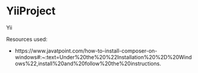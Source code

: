 # YiiProject
Yii 


Resources used:
<ul>
<li>https://www.javatpoint.com/how-to-install-composer-on-windows#:~:text=Under%20the%20%22Installation%20%2D%20Windows%22,install%20and%20follow%20the%20instructions.</li>
</ul>

